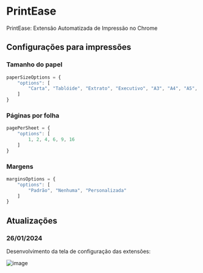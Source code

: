 # PrintEase
PrintEase: Extensão Automatizada de Impressão no Chrome

## Configurações para impressões
### Tamanho do papel
```javascript
paperSizeOptions = {
    "options": [
        "Carta", "Tablóide", "Extrato", "Executivo", "A3", "A4", "A5", "B4 (JIS)", "B5 (JIS)"
    ]
}
```

### Páginas por folha
```javascript
pagePerSheet = {
    "options": [
        1, 2, 4, 6, 9, 16
    ]
}
```

### Margens
```javascript
marginsOptions = {
    "options": [
        "Padrão", "Nenhuma", "Personalizada"
    ]
}
```

## Atualizações
### 26/01/2024
Desenvolvimento da tela de configuração das extensões:

![image](https://github.com/07042006/PrintEase/assets/50891842/d32a8472-81b3-4a29-a72d-318060182cc1)
